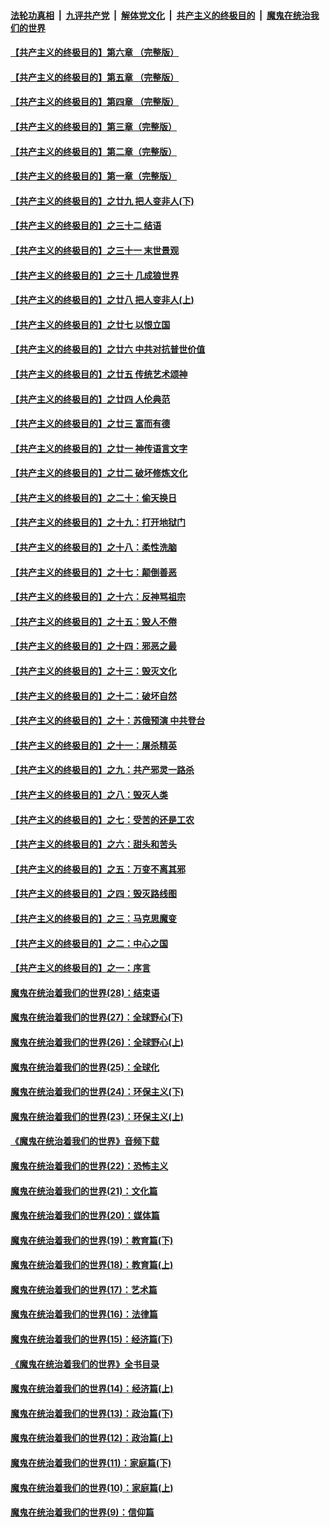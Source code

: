 

####  [法轮功真相](../../../../basic/blob/master/README.md?t=05300331) &nbsp;|&nbsp; [九评共产党](../../../../9ping.md/blob/master/README.md?t=05300331) &nbsp;|&nbsp; [解体党文化](../../../../jtdwh.md/blob/master/README.md?t=05300331)  &nbsp;|&nbsp; [共产主义的终极目的](../../../../gczydzjmd.md/blob/master/README.md?t=05300331) &nbsp;|&nbsp; [魔鬼在统治我们的世界](../../../../mgztzwmdsj.md/blob/master/README.md?t=05300331) 

#### [【共产主义的终极目的】第六章 （完整版）](../pages/nsc422/n11428913.md?t=05300331) 

#### [【共产主义的终极目的】第五章 （完整版）](../pages/nsc422/n11428912.md?t=05300331) 

#### [【共产主义的终极目的】第四章 （完整版）](../pages/nsc422/n11428907.md?t=05300331) 

#### [【共产主义的终极目的】第三章（完整版）](../pages/nsc422/n11428848.md?t=05300331) 

#### [【共产主义的终极目的】第二章（完整版）](../pages/nsc422/n11428831.md?t=05300331) 

#### [【共产主义的终极目的】第一章（完整版）](../pages/nsc422/n11417651.md?t=05300331) 

#### [【共产主义的终极目的】之廿九 把人变非人(下)](../pages/nsc422/n11344140.md?t=05300331) 

#### [【共产主义的终极目的】之三十二 结语](../pages/nsc422/n11360535.md?t=05300331) 

#### [【共产主义的终极目的】之三十一 末世景观](../pages/nsc422/n11351129.md?t=05300331) 

#### [【共产主义的终极目的】之三十 几成狼世界](../pages/nsc422/n11348280.md?t=05300331) 

#### [【共产主义的终极目的】之廿八 把人变非人(上)](../pages/nsc422/n11340492.md?t=05300331) 

#### [【共产主义的终极目的】之廿七 以恨立国](../pages/nsc422/n11336944.md?t=05300331) 

#### [【共产主义的终极目的】之廿六 中共对抗普世价值](../pages/nsc422/n11324785.md?t=05300331) 

#### [【共产主义的终极目的】之廿五 传统艺术颂神](../pages/nsc422/n11296396.md?t=05300331) 

#### [【共产主义的终极目的】之廿四 人伦典范](../pages/nsc422/n11296397.md?t=05300331) 

#### [【共产主义的终极目的】之廿三 富而有德](../pages/nsc422/n11283598.md?t=05300331) 

#### [【共产主义的终极目的】之廿一 神传语言文字](../pages/nsc422/n11263265.md?t=05300331) 

#### [【共产主义的终极目的】之廿二 破坏修炼文化](../pages/nsc422/n11245728.md?t=05300331) 

#### [【共产主义的终极目的】之二十：偷天换日](../pages/nsc422/n11238846.md?t=05300331) 

#### [【共产主义的终极目的】之十九：打开地狱门](../pages/nsc422/n11206376.md?t=05300331) 

#### [【共产主义的终极目的】之十八：柔性洗脑](../pages/nsc422/n11199994.md?t=05300331) 

#### [【共产主义的终极目的】之十七：颠倒善恶](../pages/nsc422/n11179782.md?t=05300331) 

#### [【共产主义的终极目的】之十六：反神骂祖宗](../pages/nsc422/n11166798.md?t=05300331) 

#### [【共产主义的终极目的】之十五：毁人不倦](../pages/nsc422/n11166792.md?t=05300331) 

#### [【共产主义的终极目的】之十四：邪恶之最](../pages/nsc422/n11150249.md?t=05300331) 

#### [【共产主义的终极目的】之十三：毁灭文化](../pages/nsc422/n11135227.md?t=05300331) 

#### [【共产主义的终极目的】之十二：破坏自然](../pages/nsc422/n11135214.md?t=05300331) 

#### [【共产主义的终极目的】之十：苏俄预演 中共登台](../pages/nsc422/n11118424.md?t=05300331) 

#### [【共产主义的终极目的】之十一：屠杀精英](../pages/nsc422/n11118442.md?t=05300331) 

#### [【共产主义的终极目的】之九：共产邪灵一路杀](../pages/nsc422/n11114139.md?t=05300331) 

#### [【共产主义的终极目的】之八：毁灭人类](../pages/nsc422/n11108503.md?t=05300331) 

#### [【共产主义的终极目的】之七：受苦的还是工农](../pages/nsc422/n11101809.md?t=05300331) 

#### [【共产主义的终极目的】之六：甜头和苦头](../pages/nsc422/n11096971.md?t=05300331) 

#### [【共产主义的终极目的】之五：万变不离其邪](../pages/nsc422/n11091285.md?t=05300331) 

#### [【共产主义的终极目的】之四：毁灭路线图](../pages/nsc422/n11086284.md?t=05300331) 

#### [【共产主义的终极目的】之三：马克思魔变](../pages/nsc422/n11061941.md?t=05300331) 

#### [【共产主义的终极目的】之二：中心之国](../pages/nsc422/n11047728.md?t=05300331) 

#### [【共产主义的终极目的】之一：序言](../pages/nsc422/n11086077.md?t=05300331) 

#### [魔鬼在统治着我们的世界(28)：结束语](../pages/nsc422/n10936246.md?t=05300331) 

#### [魔鬼在统治着我们的世界(27)：全球野心(下)](../pages/nsc422/n10928319.md?t=05300331) 

#### [魔鬼在统治着我们的世界(26)：全球野心(上)](../pages/nsc422/n10900318.md?t=05300331) 

#### [魔鬼在统治着我们的世界(25)：全球化](../pages/nsc422/n10788205.md?t=05300331) 

#### [魔鬼在统治着我们的世界(24)：环保主义(下)](../pages/nsc422/n10695307.md?t=05300331) 

#### [魔鬼在统治着我们的世界(23)：环保主义(上)](../pages/nsc422/n10688613.md?t=05300331) 

#### [《魔鬼在统治着我们的世界》音频下载](../pages/nsc422/n10635553.md?t=05300331) 

#### [魔鬼在统治着我们的世界(22)：恐怖主义](../pages/nsc422/n10614727.md?t=05300331) 

#### [魔鬼在统治着我们的世界(21)：文化篇](../pages/nsc422/n10597706.md?t=05300331) 

#### [魔鬼在统治着我们的世界(20)：媒体篇](../pages/nsc422/n10586579.md?t=05300331) 

#### [魔鬼在统治着我们的世界(19)：教育篇(下)](../pages/nsc422/n10564808.md?t=05300331) 

#### [魔鬼在统治着我们的世界(18)：教育篇(上)](../pages/nsc422/n10526970.md?t=05300331) 

#### [魔鬼在统治着我们的世界(17)：艺术篇](../pages/nsc422/n10499093.md?t=05300331) 

#### [魔鬼在统治着我们的世界(16)：法律篇](../pages/nsc422/n10485969.md?t=05300331) 

#### [魔鬼在统治着我们的世界(15)：经济篇(下)](../pages/nsc422/n10469975.md?t=05300331) 

#### [《魔鬼在统治着我们的世界》全书目录](../pages/nsc422/n10464261.md?t=05300331) 

#### [魔鬼在统治着我们的世界(14)：经济篇(上)](../pages/nsc422/n10457370.md?t=05300331) 

#### [魔鬼在统治着我们的世界(13)：政治篇(下)](../pages/nsc422/n10448270.md?t=05300331) 

#### [魔鬼在统治着我们的世界(12)：政治篇(上)](../pages/nsc422/n10444576.md?t=05300331) 

#### [魔鬼在统治着我们的世界(11)：家庭篇(下)](../pages/nsc422/n10440961.md?t=05300331) 

#### [魔鬼在统治着我们的世界(10)：家庭篇(上)](../pages/nsc422/n10435448.md?t=05300331) 

#### [魔鬼在统治着我们的世界(9)：信仰篇](../pages/nsc422/n10432159.md?t=05300331) 

